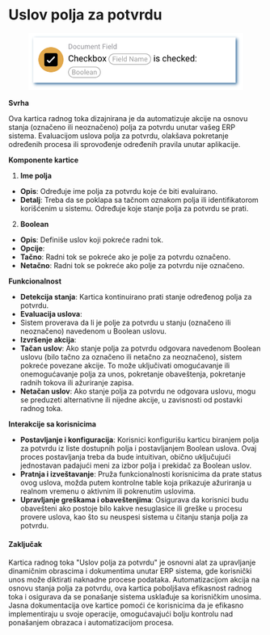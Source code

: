 # Uslov polja za potvrdu

<figure><img src="../../../.gitbook/assets/userlmn_b689c7ce31284b4635be85f674a90917.png" alt=""><figcaption></figcaption></figure>

**Svrha**

Ova kartica radnog toka dizajnirana je da automatizuje akcije na osnovu stanja (označeno ili neoznačeno) polja za potvrdu unutar vašeg ERP sistema. Evaluacijom uslova polja za potvrdu, olakšava pokretanje određenih procesa ili sprovođenje određenih pravila unutar aplikacije.

**Komponente kartice**

1. **Ime polja**
* **Opis**: Određuje ime polja za potvrdu koje će biti evaluirano.
* **Detalj**: Treba da se poklapa sa tačnom oznakom polja ili identifikatorom korišćenim u sistemu. Određuje koje stanje polja za potvrdu se prati.
2. **Boolean**
* **Opis**: Definiše uslov koji pokreće radni tok.
* **Opcije**:
* **Tačno**: Radni tok se pokreće ako je polje za potvrdu označeno.
* **Netačno**: Radni tok se pokreće ako polje za potvrdu nije označeno.

**Funkcionalnost**

* **Detekcija stanja**: Kartica kontinuirano prati stanje određenog polja za potvrdu.
* **Evaluacija uslova**:
* Sistem proverava da li je polje za potvrdu u stanju (označeno ili neoznačeno) navedenom u Boolean uslovu.
* **Izvršenje akcija**:
* **Tačan uslov**: Ako stanje polja za potvrdu odgovara navedenom Boolean uslovu (bilo tačno za označeno ili netačno za neoznačeno), sistem pokreće povezane akcije. To može uključivati omogućavanje ili onemogućavanje polja za unos, pokretanje obaveštenja, pokretanje radnih tokova ili ažuriranje zapisa.
* **Netačan uslov**: Ako stanje polja za potvrdu ne odgovara uslovu, mogu se preduzeti alternativne ili nijedne akcije, u zavisnosti od postavki radnog toka.

**Interakcije sa korisnicima**

* **Postavljanje i konfiguracija**: Korisnici konfigurišu karticu biranjem polja za potvrdu iz liste dostupnih polja i postavljanjem Boolean uslova. Ovaj proces postavljanja treba da bude intuitivan, obično uključujući jednostavan padajući meni za izbor polja i prekidač za Boolean uslov.
* **Pratnja i izveštavanje**: Pruža funkcionalnosti korisnicima da prate status ovog uslova, možda putem kontrolne table koja prikazuje ažuriranja u realnom vremenu o aktivnim ili pokrenutim uslovima.
* **Upravljanje greškama i obaveštenjima**: Osigurava da korisnici budu obavešteni ako postoje bilo kakve nesuglasice ili greške u procesu provere uslova, kao što su neuspesi sistema u čitanju stanja polja za potvrdu.

#### Zaključak

Kartica radnog toka "Uslov polja za potvrdu" je osnovni alat za upravljanje dinamičnim obrascima i dokumentima unutar ERP sistema, gde korisnički unos može diktirati naknadne procese podataka. Automatizacijom akcija na osnovu stanja polja za potvrdu, ova kartica poboljšava efikasnost radnog toka i osigurava da se ponašanje sistema usklađuje sa korisničkim unosima. Jasna dokumentacija ove kartice pomoći će korisnicima da je efikasno implementiraju u svoje operacije, omogućavajući bolju kontrolu nad ponašanjem obrazaca i automatizacijom procesa.
